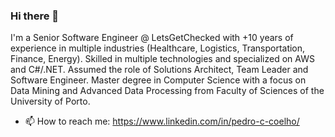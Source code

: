 ### Hi there 👋

I'm a Senior Software Engineer @ LetsGetChecked with +10 years of experience in multiple industries (Healthcare, Logistics, Transportation, Finance, Energy). Skilled in multiple technologies and specialized on AWS and C#/.NET. Assumed the role of Solutions Architect, Team Leader and Software Engineer. Master degree in Computer Science with a focus on Data Mining and Advanced Data Processing from Faculty of Sciences of the University of Porto.

- 📫 How to reach me: https://www.linkedin.com/in/pedro-c-coelho/
